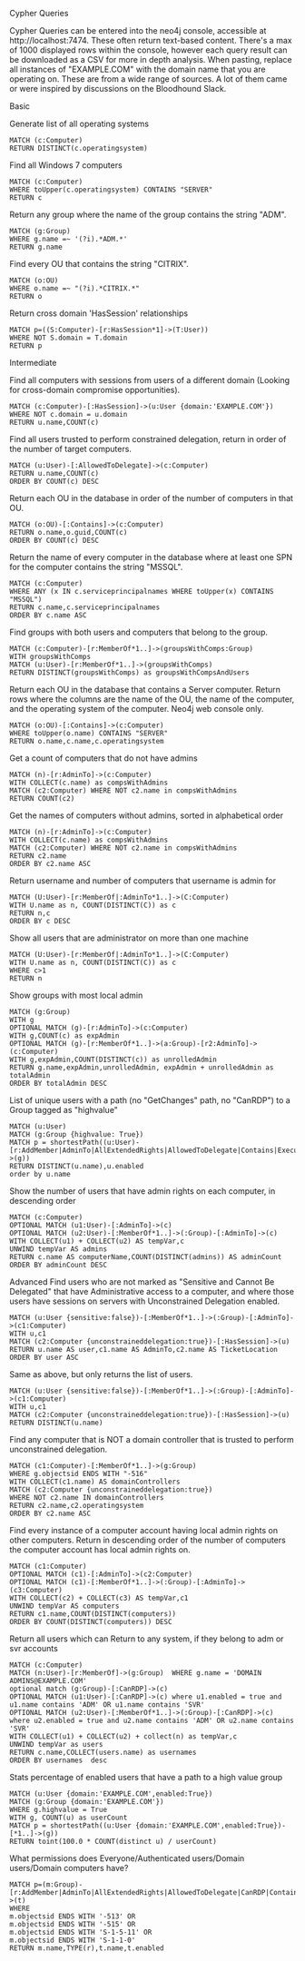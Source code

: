 Cypher Queries
 
Cypher Queries can be entered into the neo4j console, accessible at http://localhost:7474. These often return text-based content. There's a max of 1000 displayed rows within the console, however each query result can be downloaded as a CSV for more in depth analysis. When pasting, replace all instances of "EXAMPLE.COM" with the domain name that you are operating on. These are from a wide range of sources. A lot of them came or were inspired by discussions on the Bloodhound Slack.
 
Basic
 
Generate list of all operating systems

```
MATCH (c:Computer)
RETURN DISTINCT(c.operatingsystem)
```

Find all Windows 7 computers

```
MATCH (c:Computer)
WHERE toUpper(c.operatingsystem) CONTAINS "SERVER"
RETURN c
``` 

Return any group where the name of the group contains the string "ADM".

```
MATCH (g:Group)
WHERE g.name =~ '(?i).*ADM.*'
RETURN g.name
```

Find every OU that contains the string "CITRIX".

```
MATCH (o:OU)
WHERE o.name =~ "(?i).*CITRIX.*"
RETURN o
``` 

Return cross domain 'HasSession' relationships

```
MATCH p=((S:Computer)-[r:HasSession*1]->(T:User))
WHERE NOT S.domain = T.domain
RETURN p
```

Intermediate
 

Find all computers with sessions from users of a different domain (Looking for cross-domain compromise opportunities).

```
MATCH (c:Computer)-[:HasSession]->(u:User {domain:'EXAMPLE.COM'})
WHERE NOT c.domain = u.domain
RETURN u.name,COUNT(c)
```

Find all users trusted to perform constrained delegation, return in order of the number of target computers. 

```
MATCH (u:User)-[:AllowedToDelegate]->(c:Computer)
RETURN u.name,COUNT(c)
ORDER BY COUNT(c) DESC
```

Return each OU in the database in order of the number of computers in that OU. 

```
MATCH (o:OU)-[:Contains]->(c:Computer)
RETURN o.name,o.guid,COUNT(c)
ORDER BY COUNT(c) DESC
```

Return the name of every computer in the database where at least one SPN for the computer contains the string "MSSQL".

```
MATCH (c:Computer)
WHERE ANY (x IN c.serviceprincipalnames WHERE toUpper(x) CONTAINS "MSSQL")
RETURN c.name,c.serviceprincipalnames
ORDER BY c.name ASC
```

Find groups with both users and computers that belong to the group. 

```
MATCH (c:Computer)-[r:MemberOf*1..]->(groupsWithComps:Group)
WITH groupsWithComps
MATCH (u:User)-[r:MemberOf*1..]->(groupsWithComps)
RETURN DISTINCT(groupsWithComps) as groupsWithCompsAndUsers
```

Return each OU in the database that contains a Server computer. Return rows where the columns are the name of the OU, the name of the computer, and the operating system of the computer. Neo4j web console only.

```
MATCH (o:OU)-[:Contains]->(c:Computer)
WHERE toUpper(o.name) CONTAINS "SERVER"
RETURN o.name,c.name,c.operatingsystem
```

Get a count of computers that do not have admins

```
MATCH (n)-[r:AdminTo]->(c:Computer)
WITH COLLECT(c.name) as compsWithAdmins
MATCH (c2:Computer) WHERE NOT c2.name in compsWithAdmins
RETURN COUNT(c2)
```

Get the names of computers without admins, sorted in alphabetical order

```
MATCH (n)-[r:AdminTo]->(c:Computer)
WITH COLLECT(c.name) as compsWithAdmins
MATCH (c2:Computer) WHERE NOT c2.name in compsWithAdmins
RETURN c2.name
ORDER BY c2.name ASC
```

Return username and number of computers that username is admin for

```
MATCH (U:User)-[r:MemberOf|:AdminTo*1..]->(C:Computer)
WITH U.name as n, COUNT(DISTINCT(C)) as c
RETURN n,c
ORDER BY c DESC
```

Show all users that are administrator on more than one machine

```
MATCH (U:User)-[r:MemberOf|:AdminTo*1..]->(C:Computer)
WITH U.name as n, COUNT(DISTINCT(C)) as c
WHERE c>1
RETURN n
```

Show groups with most local admin

```
MATCH (g:Group)
WITH g
OPTIONAL MATCH (g)-[r:AdminTo]->(c:Computer)
WITH g,COUNT(c) as expAdmin
OPTIONAL MATCH (g)-[r:MemberOf*1..]->(a:Group)-[r2:AdminTo]->(c:Computer)
WITH g,expAdmin,COUNT(DISTINCT(c)) as unrolledAdmin
RETURN g.name,expAdmin,unrolledAdmin, expAdmin + unrolledAdmin as totalAdmin
ORDER BY totalAdmin DESC
```

List of unique users with a path (no "GetChanges" path, no "CanRDP") to a Group tagged as "highvalue"

```
MATCH (u:User)
MATCH (g:Group {highvalue: True})
MATCH p = shortestPath((u:User)-[r:AddMember|AdminTo|AllExtendedRights|AllowedToDelegate|Contains|ExecuteDCOM|ForceChangePassword|GenericAll|GenericWrite|GetChangesAll|GpLink|HasSession|MemberOf|Owns|ReadLAPSPassword|TrustedBy|WriteDacl|WriteOwner*1..]->(g))
RETURN DISTINCT(u.name),u.enabled
order by u.name
```

Show the number of users that have admin rights on each computer, in descending order

```
MATCH (c:Computer)
OPTIONAL MATCH (u1:User)-[:AdminTo]->(c)
OPTIONAL MATCH (u2:User)-[:MemberOf*1..]->(:Group)-[:AdminTo]->(c)
WITH COLLECT(u1) + COLLECT(u2) AS tempVar,c
UNWIND tempVar AS admins
RETURN c.name AS computerName,COUNT(DISTINCT(admins)) AS adminCount
ORDER BY adminCount DESC
```

Advanced
Find users who are not marked as "Sensitive and Cannot Be Delegated" that have Administrative access to a computer, and where those users have sessions on servers with Unconstrained Delegation enabled. 

```
MATCH (u:User {sensitive:false})-[:MemberOf*1..]->(:Group)-[:AdminTo]->(c1:Computer)
WITH u,c1
MATCH (c2:Computer {unconstraineddelegation:true})-[:HasSession]->(u)
RETURN u.name AS user,c1.name AS AdminTo,c2.name AS TicketLocation
ORDER BY user ASC
```

Same as above, but only returns the list of users.

```
MATCH (u:User {sensitive:false})-[:MemberOf*1..]->(:Group)-[:AdminTo]->(c1:Computer)
WITH u,c1
MATCH (c2:Computer {unconstraineddelegation:true})-[:HasSession]->(u)
RETURN DISTINCT(u.name)
```

Find any computer that is NOT a domain controller that is trusted to perform unconstrained delegation.

```
MATCH (c1:Computer)-[:MemberOf*1..]->(g:Group)
WHERE g.objectsid ENDS WITH "-516"
WITH COLLECT(c1.name) AS domainControllers
MATCH (c2:Computer {unconstraineddelegation:true})
WHERE NOT c2.name IN domainControllers
RETURN c2.name,c2.operatingsystem
ORDER BY c2.name ASC
```

Find every instance of a computer account having local admin rights on other computers. Return in descending order of the number of computers the computer account has local admin rights on. 

```
MATCH (c1:Computer)
OPTIONAL MATCH (c1)-[:AdminTo]->(c2:Computer)
OPTIONAL MATCH (c1)-[:MemberOf*1..]->(:Group)-[:AdminTo]->(c3:Computer)
WITH COLLECT(c2) + COLLECT(c3) AS tempVar,c1
UNWIND tempVar AS computers
RETURN c1.name,COUNT(DISTINCT(computers))
ORDER BY COUNT(DISTINCT(computers)) DESC
```

Return all users which can Return to any system, if they belong to adm or svr accounts

```
MATCH (c:Computer)
MATCH (n:User)-[r:MemberOf]->(g:Group)  WHERE g.name = 'DOMAIN ADMINS@EXAMPLE.COM'
optional match (g:Group)-[:CanRDP]->(c)
OPTIONAL MATCH (u1:User)-[:CanRDP]->(c) where u1.enabled = true and u1.name contains 'ADM' OR u1.name contains 'SVR'
OPTIONAL MATCH (u2:User)-[:MemberOf*1..]->(:Group)-[:CanRDP]->(c) where u2.enabled = true and u2.name contains 'ADM' OR u2.name contains 'SVR'
WITH COLLECT(u1) + COLLECT(u2) + collect(n) as tempVar,c
UNWIND tempVar as users
RETURN c.name,COLLECT(users.name) as usernames
ORDER BY usernames  desc
```

Stats percentage of enabled users that have a path to a high value group

```
MATCH (u:User {domain:'EXAMPLE.COM',enabled:True})
MATCH (g:Group {domain:'EXAMPLE.COM'})
WHERE g.highvalue = True
WITH g, COUNT(u) as userCount
MATCH p = shortestPath((u:User {domain:'EXAMPLE.COM',enabled:True})-[*1..]->(g))
RETURN toint(100.0 * COUNT(distinct u) / userCount)
```

What permissions does Everyone/Authenticated users/Domain users/Domain computers have?

```
MATCH p=(m:Group)- [r:AddMember|AdminTo|AllExtendedRights|AllowedToDelegate|CanRDP|Contains|ExecuteDCOM|ForceChangePassword|GenericAll|GenericWrite|GetChanges|GetChangesAll|HasSession|Owns|ReadLAPSPassword|SQLAdmin|TrustedBy|WriteDACL|WriteOwner|AddAllowedToAct|AllowedToAct]->(t) 
WHERE
m.objectsid ENDS WITH '-513' OR
m.objectsid ENDS WITH '-515' OR
m.objectsid ENDS WITH 'S-1-5-11' OR
m.objectsid ENDS WITH 'S-1-1-0' 
RETURN m.name,TYPE(r),t.name,t.enabled
```
